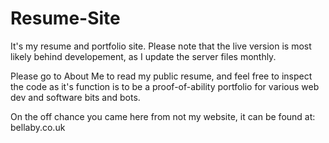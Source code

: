 # Resume-Site
It's my resume and portfolio site. Please note that the live version is most likely behind developement, as I update the server files monthly.

Please go to About Me to read my public resume, and feel free to inspect the code as it's function is to be a proof-of-ability portfolio for various web dev and software bits and bots.

On the off chance you came here from not my website, it can be found at: bellaby.co.uk

